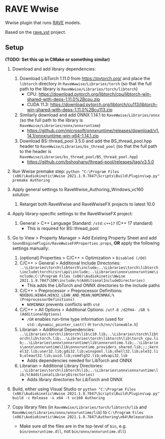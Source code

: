 # RAVE Wwise

Wwise plugin that runs [RAVE](https://github.com/acids-ircam/RAVE) models.

Based on the [rave_vst](https://github.com/acids-ircam/rave_vst) project.


## Setup

**(TODO: Set this up in CMake or something similar)**

1. Download and add library dependencies:
	1. Download LibTorch 1.11.0 from  https://pytorch.org/ and place the `libtorch` directory in `RaveWwwise/Libraries/torch` (so that the full path to the library is `RaveWwise/Libraries/torch/libtorch`)
		- CPU: https://download.pytorch.org/libtorch/cpu/libtorch-win-shared-with-deps-1.11.0%2Bcpu.zip
		- CUDA 11.3:  https://download.pytorch.org/libtorch/cu113/libtorch-win-shared-with-deps-1.11.0%2Bcu113.zip
	2. Similarly download and add ONNX 1.14.1 to `RaveWwise/Libraries/onnx` (so the full path to the library is `RaveWwise/Libraries/onnx/onnxruntime`)
		- https://github.com/microsoft/onnxruntime/releases/download/v1.14.1/onnxruntime-win-x64-1.14.1.zip
	4. Download BS::thread_pool 3.5.0 and add the BS_thread_pool.hpp header to `RaveWwise/Libraries/bs_thread_pool` (so that the full path to the header is `RaveWwise/Libraries/bs_thread_pool/BS_thread_pool.hpp`)
		- https://github.com/bshoshany/thread-pool/releases/tag/v3.5.0

2. Run Wwise premake step: `python "C:\Program Files (x86)\Audiokinetic\Wwise 2021.1.9.7847\Scripts\Build\Plugins\wp.py" premake Authoring`

3. Apply general settings to RaveWwise_Authoring_Windows_vc160 solution:
	1. Retarget both RaveWwise and RaveWwiseFX projects to latest 10.0

4. Apply library-specific settings to the RaveWwiseFX project:
	1. General > C++ Language Standard: `/std:c++17` (C++ 17 standard)
		- This is required for BS::thread_pool

5. Go to View > Property Manager > Add Existing Property Sheet and add `SoundEnginePlugin/RaveWwiseFXProperties.props`, **OR** apply the following settings manually:
	1. (optional) Properties > C/C++ > Optimization > `Disabled (/Od)`
	1. C/C++ > General > Additional Include Directories: `..\Libraries\torch\libtorch\include;..\Libraries\torch\libtorch\include\torch\csrc\api\include;..\Libraries\onnx\onnxruntime\include;C:\Program Files (x86)\Audiokinetic\Wwise 2021.1.9.7847\SDK\include;%(AdditionalIncludeDirectories)`
		- This adds the LibTorch and ONNX directories to the include paths
	1. C/C++ > Preprocessor > Preprocessor Definitions: `NDEBUG;WIN64;WIN32_LEAN_AND_MEAN;NOMINMAX;%(PreprocessorDefinitions)`
		- `NOMINMAX` prevents conflicts with `std`
	1. C/C++ > All Options > Additional Options: `/utf-8 /d2FH4- /GR %(AdditionalOptions)`
		- `/GR` enables run-time type information (used for `std::dynamic_pointer_cast()` in `torch/nn/cloneable.h`)
	1. Librarian > Additional Dependencies: `..\Libraries\torch\libtorch\lib\c10.lib;..\Libraries\torch\libtorch\lib\torch.lib;..\Libraries\torch\libtorch\lib\torch_cpu.lib;..\Libraries\onnx\onnxruntime\lib\onnxruntime.lib;..\Libraries\onnx\onnxruntime\lib\onnxruntime_providers_shared.lib;;;;kernel32.lib;user32.lib;gdi32.lib;winspool.lib;shell32.lib;ole32.lib;oleaut32.lib;uuid.lib;comdlg32.lib;advapi32.lib`
		- Adds dependencies needed for LibTorch and ONNX
	1. Librarian > Additional Library Directories: `..\Libraries\torch\libtorch\lib;..\Libraries\onnx\onnxruntime\lib;%(AdditionalLibraryDirectories)`
		- Adds library directories for LibTorch and ONNX

6. Build, either using Visual Studio or `python "C:\Program Files (x86)\Audiokinetic\Wwise 2021.1.9.7847\Scripts\Build\Plugins\wp.py" build -c Release -x x64 -t vc160 Authoring`

7. Copy library files (in `RaveWwise/Libraries/torch/libtorch/lib` and `RaveWwise/Libraries/onnx/onnxruntime/lib`) to `C:\Program Files (x86)\Audiokinetic\Wwise 2021.1.9.7847\Authoring\x64\Release\bin`
	- Make sure *all* the files are in the top-level of `bin`, e.g. `bin/onnxruntime.dll`, not `bin/onnx/onnxruntime.dll`)